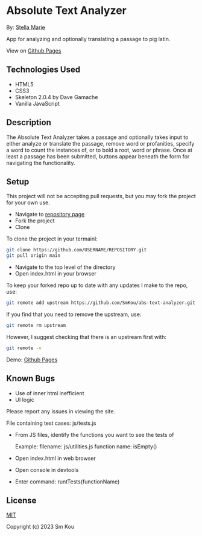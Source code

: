 # Absolute Text Analyzer

By: [Stella Marie](http://smkou.com)

App for analyzing and optionally translating a passage to pig latin.

View on [Github Pages](https://smkou.github.io/abs-text-analyzer/)

## Technologies Used

- HTML5
- CSS3
- Skeleton 2.0.4 by Dave Gamache
- Vanilla JavaScript

## Description

The Absolute Text Analyzer takes a passage and optionally takes input to either analyze or translate the passage, remove word or profanities, specify a word to count the instances of, or to bold a root, word or phrase. Once at least a passage has been submitted, buttons appear beneath the form for navigating the functionality.

## Setup

This project will not be accepting pull requests, but you may fork the project for your own use.

- Navigate to [repository page](https://github.com/SmKou/abs-text-analyzer)
- Fork the project
- Clone 

To clone the project in your termainl:

```bash
git clone https://github.com/USERNAME/REPOSITORY.git
git pull origin main
```

- Navigate to the top level of the directory
- Open index.html in your browser

To keep your forked repo up to date with any updates I make to the repo, use: 

```bash
git remote add upstream https://github.com/SmKou/abs-text-analyzer.git
```

If you find that you need to remove the upstream, use:

```bash
git remote rm upstream
```

However, I suggest checking that there is an upstream first with:

```bash
git remote -v
```

Demo: [Github Pages](https://smkou.github.io/abs-text-analyzer/)

## Known Bugs

- Use of inner html inefficient
- UI logic

Please report any issues in viewing the site.

File containing test cases: js/tests.js
- From JS files, identify the functions you want to see the tests of

    Example:
    filename: js/utilities.js
    function name: isEmpty()

- Open index.html in web browser
- Open console in devtools
- Enter command: runtTests(functionName)

## License

[MIT](https://choosealicense.com/licenses/mit/)

Copyright (c) 2023 Sm Kou